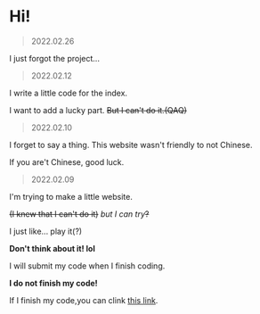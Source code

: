 # Hi!

> 2022.02.26

I just forgot the project...

> 2022.02.12

I write a little code for the index.

I want to add a lucky part. ~~But I can't do it.(QAQ)~~

> 2022.02.10

I forget to say a thing.
This website wasn't friendly to not Chinese.

If you are't Chinese, good luck.

> 2022.02.09

I'm trying to make a little website.

~~(I knew that I can't do it)~~
*but I can try*~~?~~

I just like... play it(?)

**Don't think about it! lol**

I will submit my code when I finish coding.

**I do not finish my code!**

If I finish my code,you can clink [this link](http://kinki-chou.github.io/index.html).
